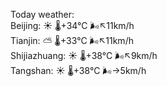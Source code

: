 Today weather:  
Beijing: ☀️   🌡️+34°C 🌬️↖11km/h  
Tianjin: ⛅️  🌡️+33°C 🌬️↖11km/h  
Shijiazhuang: ☀️   🌡️+38°C 🌬️↖9km/h  
Tangshan: ☀️   🌡️+38°C 🌬️→5km/h  
